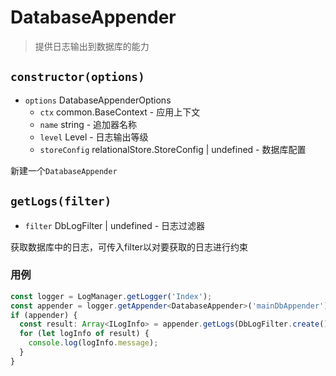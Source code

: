 # DatabaseAppender

> 提供日志输出到数据库的能力

## `constructor(options)`

- `options` DatabaseAppenderOptions
    - `ctx` common.BaseContext - 应用上下文
    - `name` string - 追加器名称
    - `level` Level - 日志输出等级
    - `storeConfig` relationalStore.StoreConfig | undefined - 数据库配置

新建一个`DatabaseAppender`

## `getLogs(filter)`

- `filter` DbLogFilter | undefined - 日志过滤器

获取数据库中的日志，可传入filter以对要获取的日志进行约束

### 用例

```typescript
const logger = LogManager.getLogger('Index');
const appender = logger.getAppender<DatabaseAppender>('mainDbAppender');
if (appender) {
  const result: Array<ILogInfo> = appender.getLogs(DbLogFilter.create().maxLevel(Level.WARN));
  for (let logInfo of result) {
    console.log(logInfo.message);
  }
}
```